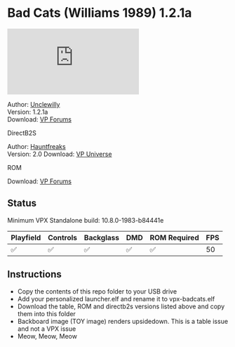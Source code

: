 # Bad Cats (Williams 1989) 1.2.1a

![Table Preview](https://www.vpforums.org/index.php?s=582515d2c70108c6e0b0ff449083190c&app=downloads&module=display&section=screenshot&record=66323&id=12401&full=1)

Author: [Unclewilly](https://www.vpforums.org/index.php?s=582515d2c70108c6e0b0ff449083190c&showuser=12)  
Version: 1.2.1a  
Download: [VP Forums](https://www.vpforums.org/index.php?app=downloads&showfile=12401)

DirectB2S

Author: [Hauntfreaks](https://vpuniverse.com/profile/5216-hauntfreaks/)  
Version: 2.0 
Download: [VP Universe](https://vpuniverse.com/files/file/17478-bad-cats-williams-1989-b2s-authentic/)

ROM

Download: [VP Forums](https://www.vpforums.org/index.php?app=downloads&showfile=931)


## Status 

Minimum VPX Standalone build: 10.8.0-1983-b84441e

| Playfield | Controls | Backglass | DMD | ROM Required | FPS | 
|-----------|----------|-----------|-----|--------------|-----|
| :white_check_mark: | :white_check_mark: | :white_check_mark: |:white_check_mark: | :white_check_mark: | 50 |


## Instructions

- Copy the contents of this repo folder to your USB drive
- Add your personalized launcher.elf and rename it to vpx-badcats.elf
- Download the table, ROM and directb2s versions listed above and copy them into this folder
- Backboard image (TOY image) renders upsidedown.  This is a table issue and not a VPX issue
- Meow, Meow, Meow
